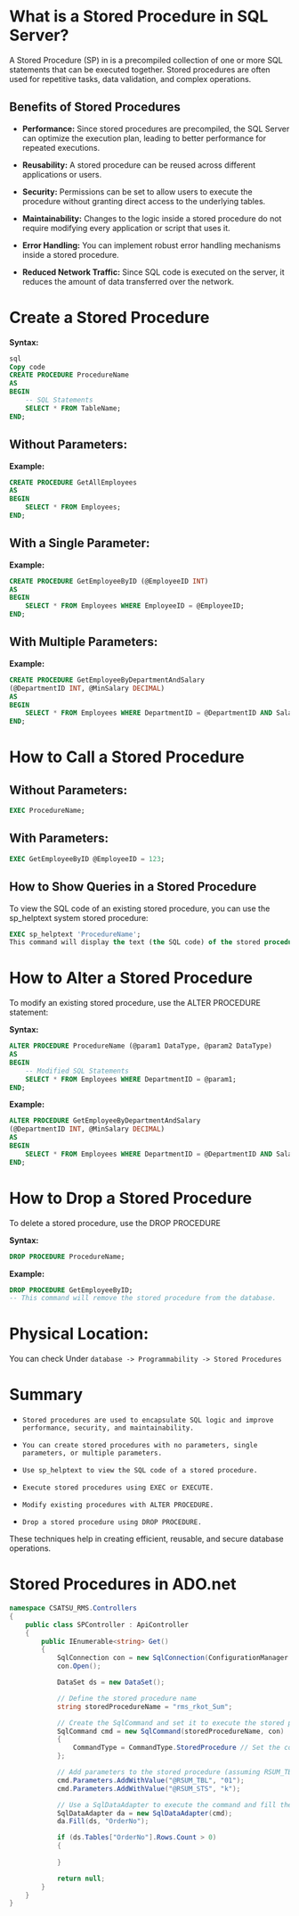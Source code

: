 # What is a Stored Procedure in SQL Server?

A Stored Procedure (SP) in is a precompiled collection of one or more SQL statements that can be executed together. Stored procedures are often used for repetitive tasks, data validation, and complex operations.

## Benefits of Stored Procedures

- **Performance:** Since stored procedures are precompiled, the SQL Server can optimize the execution plan, leading to better performance for repeated executions.

- **Reusability:** A stored procedure can be reused across different applications or users.

- **Security:** Permissions can be set to allow users to execute the procedure without granting direct access to the underlying tables.

- **Maintainability:** Changes to the logic inside a stored procedure do not require modifying every application or script that uses it.

- **Error Handling:** You can implement robust error handling mechanisms inside a stored procedure.

- **Reduced Network Traffic:** Since SQL code is executed on the server, it reduces the amount of data transferred over the network.

# Create a Stored Procedure
**Syntax:**
```SQL
sql
Copy code
CREATE PROCEDURE ProcedureName
AS
BEGIN
    -- SQL Statements
    SELECT * FROM TableName;
END;
```

## Without Parameters:
**Example:**

```sql
CREATE PROCEDURE GetAllEmployees
AS
BEGIN
    SELECT * FROM Employees;
END;
```

## With a Single Parameter:
**Example:**
```SQL
CREATE PROCEDURE GetEmployeeByID (@EmployeeID INT)
AS
BEGIN
    SELECT * FROM Employees WHERE EmployeeID = @EmployeeID;
END;
```
## With Multiple Parameters:
**Example:**
```SQL
CREATE PROCEDURE GetEmployeeByDepartmentAndSalary
(@DepartmentID INT, @MinSalary DECIMAL)
AS
BEGIN
    SELECT * FROM Employees WHERE DepartmentID = @DepartmentID AND Salary >= @MinSalary;
END;
```

# How to Call a Stored Procedure
## Without Parameters:
```SQL
EXEC ProcedureName;
```

## With Parameters:
```SQL
EXEC GetEmployeeByID @EmployeeID = 123;
```

## How to Show Queries in a Stored Procedure
To view the SQL code of an existing stored procedure, you can use the sp_helptext system stored procedure:

```SQL
EXEC sp_helptext 'ProcedureName';
This command will display the text (the SQL code) of the stored procedure.
```

# How to Alter a Stored Procedure
To modify an existing stored procedure, use the ALTER PROCEDURE statement:

**Syntax:**

```Sql
ALTER PROCEDURE ProcedureName (@param1 DataType, @param2 DataType)
AS
BEGIN
    -- Modified SQL Statements
    SELECT * FROM Employees WHERE DepartmentID = @param1;
END;
```

**Example:**

```sql
ALTER PROCEDURE GetEmployeeByDepartmentAndSalary
(@DepartmentID INT, @MinSalary DECIMAL)
AS
BEGIN
    SELECT * FROM Employees WHERE DepartmentID = @DepartmentID AND Salary >= @MinSalary;
END;
```

# How to Drop a Stored Procedure
To delete a stored procedure, use the DROP PROCEDURE 

**Syntax:**
```sql
DROP PROCEDURE ProcedureName;
```

**Example:**

```sql
DROP PROCEDURE GetEmployeeByID;
-- This command will remove the stored procedure from the database.
```

# Physical Location:
You can check Under `database -> Programmability -> Stored Procedures`

# Summary
- `Stored procedures are used to encapsulate SQL logic and improve performance, security, and maintainability.`

- `You can create stored procedures with no parameters, single parameters, or multiple parameters.`

- `Use sp_helptext to view the SQL code of a stored procedure.`

- `Execute stored procedures using EXEC or EXECUTE.`

- `Modify existing procedures with ALTER PROCEDURE.`

- `Drop a stored procedure using DROP PROCEDURE.`

These techniques help in creating efficient, reusable, and secure database operations.

# Stored Procedures in ADO.net
```c#
namespace CSATSU_RMS.Controllers
{
    public class SPController : ApiController
    {
        public IEnumerable<string> Get()
        {
            SqlConnection con = new SqlConnection(ConfigurationManager.ConnectionStrings["229999"].ConnectionString);
            con.Open();

            DataSet ds = new DataSet();

            // Define the stored procedure name
            string storedProcedureName = "rms_rkot_Sum";

            // Create the SqlCommand and set it to execute the stored procedure
            SqlCommand cmd = new SqlCommand(storedProcedureName, con)
            {
                CommandType = CommandType.StoredProcedure // Set the command type to Stored Procedure
            };

            // Add parameters to the stored procedure (assuming RSUM_TBL and RSUM_STS are the parameters)
            cmd.Parameters.AddWithValue("@RSUM_TBL", "01");
            cmd.Parameters.AddWithValue("@RSUM_STS", "k");

            // Use a SqlDataAdapter to execute the command and fill the DataSet
            SqlDataAdapter da = new SqlDataAdapter(cmd);
            da.Fill(ds, "OrderNo");

            if (ds.Tables["OrderNo"].Rows.Count > 0)
            {
                
            }

            return null;
        }
    }
}
``` 
